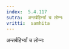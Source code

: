 ```yaml
---
index:  5.4.117
sutra:  अन्तर्बहिर्भ्यां च लोम्नः
vritti:  samhita 
---
```


अन्तर्बहिर्भ्यां च लोम्नः

